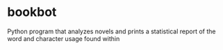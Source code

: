 # bookbot
Python program that analyzes novels and prints a statistical report of the word and character usage found within
